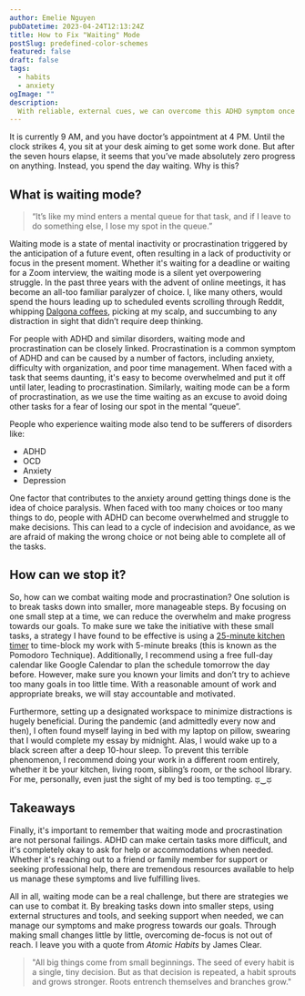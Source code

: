 ```yaml
---
author: Emelie Nguyen
pubDatetime: 2023-04-24T12:13:24Z
title: How to Fix "Waiting" Mode
postSlug: predefined-color-schemes
featured: false
draft: false
tags:
  - habits
  - anxiety
ogImage: ""
description:
  With reliable, external cues, we can overcome this ADHD symptom once and for all.
---
```


It is currently 9 AM, and you have doctor’s appointment at 4 PM. Until the clock strikes 4, you sit at your desk aiming to get some work done. But after the seven hours elapse, it seems that you’ve made absolutely zero progress on anything. Instead, you spend the day waiting. Why is this?

## What is waiting mode?

> “It’s like my mind enters a mental queue for that task, and if I leave to do something else, I lose my spot in the queue.”

Waiting mode is a state of mental inactivity or procrastination triggered by the anticipation of a future event, often resulting in a lack of productivity or focus in the present moment. Whether it's waiting for a deadline or waiting for a Zoom interview, the waiting mode is a silent yet overpowering struggle. In the past three years with the advent of online meetings, it has become an all-too familiar paralyzer of choice. I, like many others, would spend the hours leading up to scheduled events scrolling through Reddit, whipping [Dalgona coffees](https://www.latimes.com/recipe/dalgona-coffee), picking at my scalp, and succumbing to any distraction in sight that didn’t require deep thinking. 

For people with ADHD and similar disorders, waiting mode and procrastination can be closely linked. Procrastination is a common symptom of ADHD and can be caused by a number of factors, including anxiety, difficulty with organization, and poor time management. When faced with a task that seems daunting, it's easy to become overwhelmed and put it off until later, leading to procrastination. Similarly, waiting mode can be a form of procrastination, as we use the time waiting as an excuse to avoid doing other tasks for a fear of losing our spot in the mental “queue”.	

People who experience waiting mode also tend to be sufferers of disorders like:

- ADHD
- OCD
- Anxiety
- Depression 

One factor that contributes to the anxiety around getting things done is the idea of choice paralysis. When faced with too many choices or too many things to do, people with ADHD can become overwhelmed and struggle to make decisions. This can lead to a cycle of indecision and avoidance, as we are afraid of making the wrong choice or not being able to complete all of the tasks.

## How can we stop it?

So, how can we combat waiting mode and procrastination? One solution is to break tasks down into smaller, more manageable steps. By focusing on one small step at a time, we can reduce the overwhelm and make progress towards our goals. To make sure we take the initiative with these small tasks, a strategy I have found to be effective is using a [25-minute kitchen timer](https://www.amazon.com/Mechanical-Processing-Classroom-Activities-Timeouts/dp/B007UO4SAW/ref=sr_1_7?keywords=kitchen+timer&qid=1682968059&sr=8-7) to time-block my work with 5-minute breaks (this is known as the Pomodoro Technique). Additionally, I recommend using a free full-day calendar like Google Calendar to plan the schedule tomorrow the day before. However, make sure you known your limits and don’t try to achieve too many goals in too little time. With a reasonable amount of work and appropriate breaks, we will stay accountable and motivated. 

Furthermore, setting up a designated workspace to minimize distractions is hugely beneficial. During the pandemic (and admittedly every now and then), I often found myself laying in bed with my laptop on pillow, swearing that I would complete my essay by midnight. Alas, I would wake up to a black screen after a deep 10-hour sleep. To prevent this terrible phenomenon, I recommend doing your work in a different room entirely, whether it be your kitchen, living room, sibling’s room, or the school library. For me, personally, even just the sight of my bed is too tempting. ಥ‿ಥ

## Takeaways

Finally, it's important to remember that waiting mode and procrastination are not personal failings. ADHD can make certain tasks more difficult, and it's completely okay to ask for help or accommodations when needed. Whether it's reaching out to a friend or family member for support or seeking professional help, there are tremendous resources available to help us manage these symptoms and live fulfilling lives.

All in all, waiting mode can be a real challenge, but there are strategies we can use to combat it. By breaking tasks down into smaller steps, using external structures and tools, and seeking support when needed, we can manage our symptoms and make progress towards our goals. Through making small changes little by little, overcoming de-focus is not out of reach. I leave you with a quote from _Atomic Habits_ by James Clear.

> "All big things come from small beginnings. The seed of every habit is a single, tiny decision. But as that decision is repeated, a habit sprouts and grows stronger. Roots entrench themselves and branches grow."
